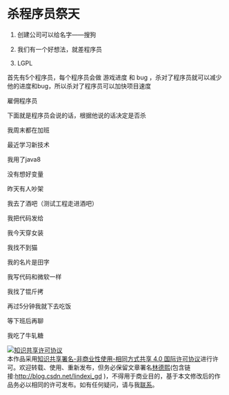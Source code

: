 
# 杀程序员祭天


<!--more-->


<!-- CreateTime:2019/9/2 12:57:38 -->

<!-- 不发布 -->

1. 创建公司可以给名字——搜狗

1. 我们有一个好想法，就差程序员

1. LGPL

首先有5个程序员，每个程序员会做 游戏进度 和 bug ，杀对了程序员就可以减少他的进度和bug，所以杀对了程序员可以加快项目速度

雇佣程序员

下面就是程序员会说的话，根据他说的话决定是否杀

我周末都在加班

最近学习新技术

我用了java8

没有想好变量

昨天有人吵架

我去了酒吧（测试工程走进酒吧）

我把代码发给

我今天穿女装

我找不到猫

我的名片是田字

我写代码和微软一样

我找了锟斤拷

再过5分钟我就下去吃饭

等下班后再聊

我吃了牛轧糖




<a rel="license" href="http://creativecommons.org/licenses/by-nc-sa/4.0/"><img alt="知识共享许可协议" style="border-width:0" src="https://licensebuttons.net/l/by-nc-sa/4.0/88x31.png" /></a><br />本作品采用<a rel="license" href="http://creativecommons.org/licenses/by-nc-sa/4.0/">知识共享署名-非商业性使用-相同方式共享 4.0 国际许可协议</a>进行许可。欢迎转载、使用、重新发布，但务必保留文章署名[林德熙](http://blog.csdn.net/lindexi_gd)(包含链接:http://blog.csdn.net/lindexi_gd )，不得用于商业目的，基于本文修改后的作品务必以相同的许可发布。如有任何疑问，请与我[联系](mailto:lindexi_gd@163.com)。